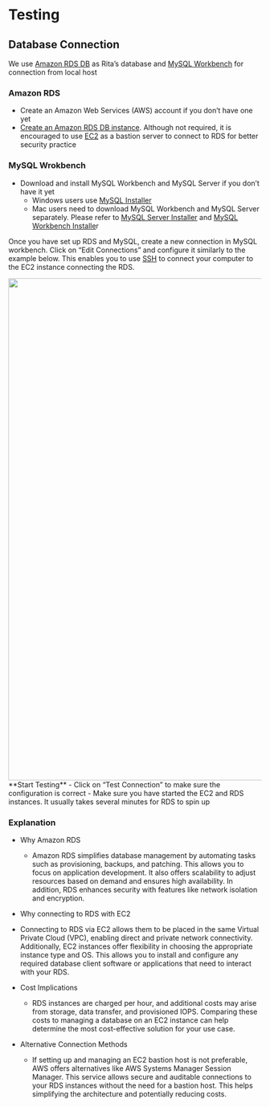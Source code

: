 # Testing

## Database Connection

We use [Amazon RDS DB](https://aws.amazon.com/rds/?p=ft&c=db&z=3) as Rita’s database and [MySQL Workbench](https://www.mysql.com/products/workbench/) for connection from local host
### Amazon RDS
  - Create an Amazon Web Services (AWS) account if you don’t have one yet
  - [Create an Amazon RDS DB instance](https://docs.aws.amazon.com/AmazonRDS/latest/UserGuide/USER_CreateDBInstance.html#USER_CreateDBInstance.Creating). Although not required, it is encouraged to use [EC2](https://aws.amazon.com/ec2/?p=pm&c=mt&pd=ec2&z=4) as a bastion server to connect to RDS for better security practice
### MySQL Wrokbench
  - Download and install MySQL Workbench and MySQL Server if you don’t have it yet
    - Windows users use [MySQL Installer](https://dev.mysql.com/downloads/installer/)
    - Mac users need to download MySQL Workbench and MySQL Server separately. Please refer to [MySQL Server Installer](https://dev.mysql.com/downloads/mysql/) and [MySQL Workbench Installe](https://dev.mysql.com/downloads/workbench/)r

Once you have set up RDS and MySQL, create a new connection in MySQL workbench. Click on “Edit Connections” and configure it similarly to the example below. This enables you to use [SSH](https://www.cloudflare.com/learning/access-management/what-is-ssh/) to connect your computer to the EC2 instance connecting the RDS.

<img src="https://lh7-rt.googleusercontent.com/docsz/AD_4nXdIcaBCq8tkTduwWpAVPcYcicF2iAESeXpIQ8wu-mwUXU6pe8Hs8ZYWrppi_ZXbQxCwiZ8Vga1a0--5SsENtHVmMZMlEJxs75jzTC5Wd7gp3wj1_UfccBFtr0et9GZuS1q_Hhpnhw?key=-MOCfIEPYSnC95I2QByPgpqE" width="1000" />
**Start Testing**
  - Click on “Test Connection” to make sure the configuration is correct
  - Make sure you have started the EC2 and RDS instances. It usually takes several minutes for RDS to spin up

### Explanation

- Why Amazon RDS
  -  Amazon RDS simplifies database management by automating tasks such as provisioning, backups, and patching. This allows you to focus on application development. It also offers scalability to adjust resources based on demand and ensures high availability. In addition, RDS enhances security with features like network isolation and encryption.
  
-  Why connecting to RDS with EC2
  -  Connecting to RDS via EC2 allows them to be placed in the same Virtual Private Cloud (VPC), enabling direct and private network connectivity. Additionally, EC2 instances offer flexibility in choosing the appropriate instance type and OS. This allows you to install and configure any required database client software or applications that need to interact with your RDS.
  
- Cost Implications
  - RDS instances are charged per hour, and additional costs may arise from storage, data transfer, and provisioned IOPS. Comparing these costs to managing a database on an EC2 instance can help determine the most cost-effective solution for your use case.
  
- Alternative Connection Methods
  - If setting up and managing an EC2 bastion host is not preferable, AWS offers alternatives like AWS Systems Manager Session Manager. This service allows secure and auditable connections to your RDS instances without the need for a bastion host. This helps simplifying the architecture and potentially reducing costs. 
